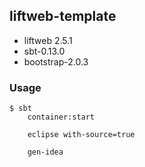 liftweb-template
----------------

- liftweb 2.5.1
- sbt-0.13.0
- bootstrap-2.0.3

### Usage

    $ sbt
        container:start

        eclipse with-source=true

        gen-idea

